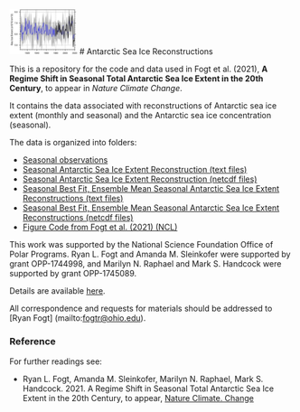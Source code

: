 <img src="seasonal/Figures/FigREC0.jpg" width = 120 alt="bayesbackcast Logo"/>
# Antarctic Sea Ice Reconstructions

This is a repository for the code and data used in Fogt et al. (2021), **A Regime Shift in Seasonal Total Antarctic Sea Ice Extent in the 20th Century**, to appear in *Nature Climate Change*.

It contains the data associated with reconstructions of Antarctic sea ice extent (monthly and seasonal) and the Antarctic sea ice concentration (seasonal).

The data is organized into folders:

 * [Seasonal observations](seasonal/observations)
 * [Seasonal Antarctic Sea Ice Extent Reconstruction (text files)](seasonal/ensembles_text)
 * [Seasonal Antarctic Sea Ice Extent Reconstruction (netcdf files)](seasonal/ensembles_netcdf)
 * [Seasonal Best Fit, Ensemble Mean Seasonal Antarctic Sea Ice Extent Reconstructions (text files)](seasonal/best_fit_text)
 * [Seasonal Best Fit, Ensemble Mean Seasonal Antarctic Sea Ice Extent Reconstructions (netcdf files)](seasonal/best_fit_netcdf)
 * [Figure Code from Fogt et al. (2021) (NCL)](seasonal/code_for_repository)

This work was supported by the National Science Foundation Office of Polar Programs.  Ryan L. Fogt and Amanda M. Sleinkofer were supported by grant OPP-1744998, and Marilyn N. Raphael and Mark S. Handcock were supported by grant OPP-1745089.

Details are available [here](https://app.dimensions.ai/details/grant/grant.7704972).

All correspondence and requests for materials should be addressed to [Ryan Fogt] (mailto:fogtr@ohio.edu).

### Reference

For further readings see:

-   Ryan L. Fogt, Amanda M. Sleinkofer, Marilyn N. Raphael, Mark S. Handcock. 2021. A Regime Shift in Seasonal Total Antarctic Sea Ice Extent in the 20th Century, to appear, [Nature Climate. Change](https://www.nature.com/nclimate/)

